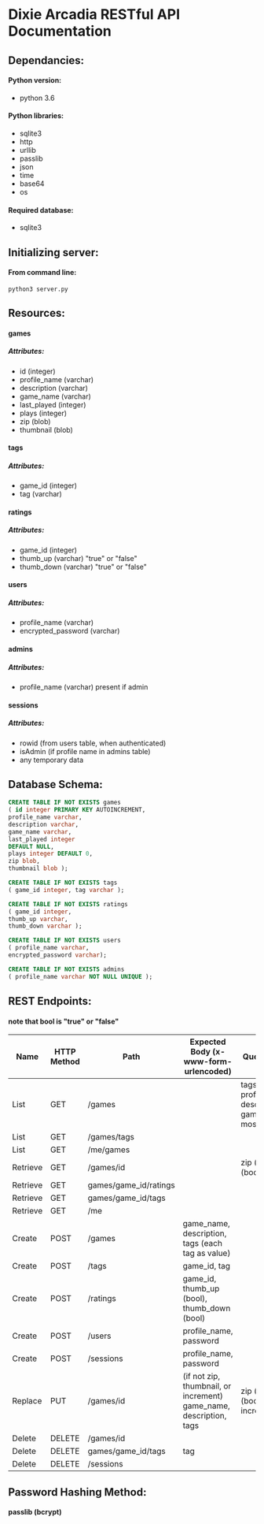 # Dixie Arcadia RESTful API Documentation

## Dependancies:
#### Python version:
* python 3.6
#### Python libraries:
* sqlite3
* http
* urllib
* passlib
* json
* time
* base64
* os
#### Required database:
* sqlite3

## Initializing server:
#### From command line: 
```
python3 server.py
```

## Resources:
#### games
##### Attributes:
* id (integer)
* profile_name (varchar)
* description (varchar)
* game_name (varchar)
* last_played (integer)
* plays (integer)
* zip (blob)
* thumbnail (blob)

#### tags
##### Attributes:
* game_id (integer)
* tag (varchar)

#### ratings
##### Attributes:
* game_id (integer)
* thumb_up (varchar) "true" or "false"
* thumb_down (varchar) "true" or "false"

#### users
##### Attributes:
* profile_name (varchar)
* encrypted_password (varchar)

#### admins
##### Attributes:
* profile_name (varchar) present if admin

#### sessions
##### Attributes:
* rowid (from users table, when authenticated)
* isAdmin (if profile name in admins table)
* any temporary data


## Database Schema:
```SQL
CREATE TABLE IF NOT EXISTS games 
( id integer PRIMARY KEY AUTOINCREMENT, 
profile_name varchar, 
description varchar, 
game_name varchar, 
last_played integer 
DEFAULT NULL, 
plays integer DEFAULT 0, 
zip blob, 
thumbnail blob );

CREATE TABLE IF NOT EXISTS tags 
( game_id integer, tag varchar );

CREATE TABLE IF NOT EXISTS ratings
( game_id integer, 
thumb_up varchar, 
thumb_down varchar );

CREATE TABLE IF NOT EXISTS users 
( profile_name varchar, 
encrypted_password varchar);

CREATE TABLE IF NOT EXISTS admins 
( profile_name varchar NOT NULL UNIQUE );
```

## REST Endpoints:
#### note that bool is "true" or "false"
Name | HTTP Method | Path | Expected Body (x-www-form-urlencoded) | Query String Options
------------ | ------------- | ------------- | ------------ | --------------
List | GET | /games |  | tags_contain, profile_name_contains, description_contains, game_name_contains, most_popular (bool)
List | GET | /games/tags |  |
List | GET | /me/games |  | 
Retrieve | GET | /games/id |  | zip (bool), thumbnail (bool)
Retrieve | GET | games/game_id/ratings |  | 
Retrieve | GET | games/game_id/tags |  | 
Retrieve | GET | /me | | 
Create | POST | /games | game_name, description, tags (each tag as value) | 
Create | POST | /tags | game_id, tag | 
Create | POST | /ratings | game_id, thumb_up (bool), thumb_down (bool) | 
Create | POST | /users | profile_name, password | 
Create | POST | /sessions | profile_name, password | 
Replace | PUT | /games/id | (if not zip, thumbnail, or increment) game_name, description, tags | zip (bool), thumbnail (bool), increment_plays (bool)
Delete | DELETE | /games/id |  | 
Delete | DELETE | games/game_id/tags | tag | 
Delete | DELETE | /sessions |  | 


## Password Hashing Method:
#### passlib (bcrypt)
